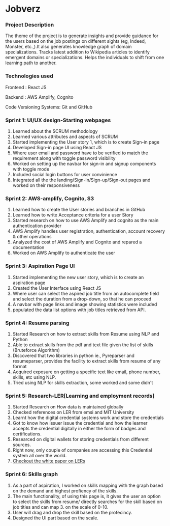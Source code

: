 # Jobverz

### Project Description
The theme of the project is to generate insights and provide guidance for the users based on the job postings on different sights (eg, Indeed, Monster, etc.,).It also generates knowledge graph of domain specializations. Tracks latest addition to Wikipedia articles to identify emergent domains or specializations. Helps the individuals to shift from one learning path to another.



### Technologies used
Frontend : React JS

Backend : AWS Amplify, Cognito

Code Versioning Systems: Git and GitHub

### Sprint 1: UI/UX design-Starting webpages
1. Learned about the SCRUM methodology 
2. Learned various attributes and aspects of SCRUM
3. Started implementing the User story 1, which is to create Sign-in page
4. Developed Sign-in page UI using React JS
5. Where user email and password have to be verified to match the requirement along with toggle password visibility
6. Worked on setting up the navbar for sign-in and signup components with toggle mode
7. Included social login buttons for user convinience
8. Integrated all the the landing/Sign-in/Sign-up/Sign-out pages and worked on their responsiveness

### Sprint 2: AWS-amplify, Cognito, S3
1. Learned how to create the User stories and branches in GitHub
2. Learned how to write Acceptance criteria for a user Story
4. Started research on how to use AWS Amplify and cognito as the main authentication provider
5. AWS Amplify handles user registration, authentication, account recovery & other operations
6. Analyzed the cost of AWS Amplify and Cognito and repared a documentation
6. Worked on AWS Amplify to authenticate the user

### Sprint 3: Aspiration Page UI
1. Started implementing the new user story, which is to create an aspiration page
2. Created the User Interface using React JS
3. Where user can select the aspired job title from an autocomplete field and select the duration from a drop-down, so that he can proceed
4. A navbar with page links and image showing statistics were included
5. populated the data list options with job titles retrieved from API.

### Sprint 4: Resume parsing
1. Started Research on how to extract skills from Resume using NLP and Python
2. Able to extract skills from the pdf and text file given the list of skills (Bruteforce Algorithm)
3. Discovered that two libraries in python ie., Pyreparser and resumeparser, provides the facility to extract skills from resume of any format
4. Acquired exposure on getting a specific text like email, phone number, skills, etc using NLP.
5. Tried using NLP for skills extraction, some worked and some didn't

### Sprint 5: Research-LER[Learning and employment records]
1. Started Research on How data is maintained globally
2. Checked references on LER from emsi and MIT University
3. Learnt how the digital credential systems work and store the credentials
4. Got to know how issuer issue the credential and how the learner accepts the credential digitally in either the form of badges and certifications.
5. Researced on digital wallets for storing credentials from different sources.
6. Right now, only couple of companies are accessing this Credential system all over the world.
7. [Checkout the white paper on LERs](https://www.commerce.gov/sites/default/files/2020-09/LERwhitepaper09222020.pdf)

### Sprint 6: Skills graph
1. As a part of aspiration, I worked on skills mapping with the graph based on the demand and highest profiency of the skills.
2. The main functionality, of using this page is, it gives the user an option to select the skills from resume/ directly searches for the skill based on job titles and can map 3. on the scale of 0-10.
4. User will drag and drop the skill based on the profecincy.
5. Designed the UI part based on the scale.
